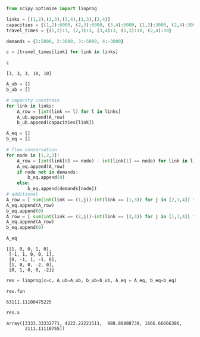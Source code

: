 

```python
from scipy.optimize import linprog
```


```python
links = [(1,2),(2,3),(3,4),(1,3),(2,4)]
capacities = {(1,2):6000, (2,3):6000, (3,4):6000, (1,3):3000, (2,4):3000}
travel_times = {(1,2):3, (2,3):3, (3,4):3, (1,3):10, (2,4):10}
```


```python
demands = {1:5000, 2:3000, 3:-5000, 4:-3000}
```


```python
c = [travel_times[link] for link in links]
```


```python
c
```




    [3, 3, 3, 10, 10]




```python
A_ub = []
b_ub = []
```


```python
# capacity constrain
for link in links:
    A_row = [int(link == l) for l in links]
    A_ub.append(A_row)
    b_ub.append(capacities[link])
```


```python
A_eq = []
b_eq = []
```


```python
# flow conservation
for node in [1,2,3]:
    A_row = [int(link[0] == node) - int(link[1] == node) for link in links]
    A_eq.append(A_row)
    if node not in demands:
        b_eq.append(0)
    else:
        b_eq.append(demands[node])  
# additional
A_row = [ sum(int(link == (1,j))-int(link == (1,3)) for j in [2,3,4]) for link in links]
A_eq.append(A_row)
b_eq.append(0)
A_row = [ sum(int(link == (2,j))-int(link == (2,4)) for j in [1,3,4]) for link in links]
A_eq.append(A_row)
b_eq.append(0)
```


```python
A_eq
```




    [[1, 0, 0, 1, 0],
     [-1, 1, 0, 0, 1],
     [0, -1, 1, -1, 0],
     [1, 0, 0, -2, 0],
     [0, 1, 0, 0, -2]]




```python
res = linprog(c=c, A_ub=A_ub, b_ub=b_ub, A_eq = A_eq, b_eq=b_eq)
```


```python
res.fun
```




    63111.11100475225




```python
res.x
```




    array([3333.33332771, 4222.22221511,  888.88888739, 1666.66666386,
           2111.11110755])




```python

```
